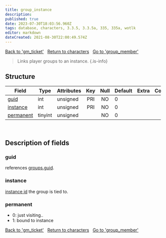 ```yaml
---
title: group_instance
description: 
published: true
date: 2023-07-30T18:03:56.960Z
tags: database, characters, 3.3.5, 3.3.5a, 335, 335a, wotlk
editor: markdown
dateCreated: 2021-08-30T22:00:49.574Z
---
```


<a href="https://trinitycore.info/en/database/335/characters/gm_ticket" class="mt-5 v-btn v-btn--depressed v-btn--flat v-btn--outlined theme--light v-size--default darkblue--text text--lighten-3"><span class="v-btn__content"><i aria-hidden="true" class="v-icon notranslate v-icon--left mdi mdi-arrow-left theme--light"></i><span>Back to 'gm_ticket'</span></span></a>&nbsp;&nbsp;&nbsp;<a href="https://trinitycore.info/en/database/335/characters/home" class="mt-5 v-btn v-btn--depressed v-btn--flat v-btn--outlined theme--light v-size--default darkblue--text text--lighten-3"><span class="v-btn__content"><i aria-hidden="true" class="v-icon notranslate v-icon--left mdi mdi-home-outline theme--light"></i><span>Return to characters</span></span></a>&nbsp;&nbsp;&nbsp;<a href="https://trinitycore.info/en/database/335/characters/group_member" class="mt-5 v-btn v-btn--depressed v-btn--flat v-btn--outlined theme--light v-size--default darkblue--text text--lighten-3"><span class="v-btn__content"><span>Go to 'group_member'</span><i aria-hidden="true" class="v-icon notranslate v-icon--right mdi mdi-arrow-right theme--light"></i></span></a>

> Links player groups to an instance.
{.is-info}


## Structure

| Field | Type | Attributes | Key | Null | Default | Extra | Comment |
| --- | --- | --- | :---: | :---: | --- | --- | --- |
| [guid](#guid) | int | unsigned | PRI | NO | 0 |  |  |
| [instance](#instance) | int | unsigned | PRI | NO | 0 |  |  |
| [permanent](#permanent) | tinyint | unsigned |  | NO | 0 |  |  |
&nbsp;
## Description of fields

### guid
references [groups.guid](../characters/groups#guid).
&nbsp;

### instance
[instance id](../characters/instance#id) the group is tied to.
&nbsp;

### permanent
* 0: just visiting..
* 1: bound to instance
&nbsp;

<a href="https://trinitycore.info/en/database/335/characters/gm_ticket" class="mt-5 v-btn v-btn--depressed v-btn--flat v-btn--outlined theme--light v-size--default darkblue--text text--lighten-3"><span class="v-btn__content"><i aria-hidden="true" class="v-icon notranslate v-icon--left mdi mdi-arrow-left theme--light"></i><span>Back to 'gm_ticket'</span></span></a>&nbsp;&nbsp;&nbsp;<a href="https://trinitycore.info/en/database/335/characters/home" class="mt-5 v-btn v-btn--depressed v-btn--flat v-btn--outlined theme--light v-size--default darkblue--text text--lighten-3"><span class="v-btn__content"><i aria-hidden="true" class="v-icon notranslate v-icon--left mdi mdi-home-outline theme--light"></i><span>Return to characters</span></span></a>&nbsp;&nbsp;&nbsp;<a href="https://trinitycore.info/en/database/335/characters/group_member" class="mt-5 v-btn v-btn--depressed v-btn--flat v-btn--outlined theme--light v-size--default darkblue--text text--lighten-3"><span class="v-btn__content"><span>Go to 'group_member'</span><i aria-hidden="true" class="v-icon notranslate v-icon--right mdi mdi-arrow-right theme--light"></i></span></a>
